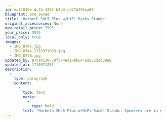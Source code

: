 ```yaml
---
id: ea81019e-dcfb-4202-b2e3-cd27d491ea97
blueprint: pre_owned
title: 'Harbeth SHL5 Plus w/HiFi Racks Stands'
original_accessories: None
new_retail_price: 7995
your_price: 3995
local_only: true
images:
  - IMG_8747.jpg
  - IMG_8744-1710971083.jpg
  - IMG_8746.jpg
updated_by: 87ca4130-78f3-4ed1-8b64-aa552d3d08a8
updated_at: 1710971257
description:
  -
    type: paragraph
    content:
      -
        type: text
        marks:
          -
            type: bold
        text: 'Harbeth SHL5 Plus w/HiFi Racks Stands. Speakers are in excellent condition and in Rosewood finish. Speakers and stands sold as new fpr $7,000.00'
---
```

